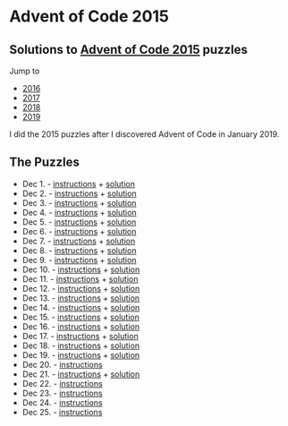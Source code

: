 # Advent of Code 2015

## Solutions to [Advent of Code 2015](https://adventofcode.com/2015/) puzzles

Jump to
- [2016](https://github.com/SSteve/AdventOfCode/tree/master/Advent2016)
- [2017](https://github.com/SSteve/AdventOfCode/tree/master/Advent2017)
- [2018](https://github.com/SSteve/AdventOfCode/tree/master/Advent2018)
- [2019](https://github.com/SSteve/AdventOfCode/tree/master/Advent2019)

I did the 2015 puzzles after I discovered Advent of Code in January 2019.

## The Puzzles
- Dec 1. - [instructions](http://adventofcode.com/2015/day/1) + [solution](./1.py)
- Dec 2. - [instructions](http://adventofcode.com/2015/day/2) + [solution](./2.py)
- Dec 3. - [instructions](http://adventofcode.com/2015/day/3) + [solution](./3.py)
- Dec 4. - [instructions](http://adventofcode.com/2015/day/4) + [solution](./4.py)
- Dec 5. - [instructions](http://adventofcode.com/2015/day/5) + [solution](./5.py)
- Dec 6. - [instructions](http://adventofcode.com/2015/day/6) + [solution](./6.py)
- Dec 7. - [instructions](http://adventofcode.com/2015/day/7) + [solution](./7.py)
- Dec 8. - [instructions](http://adventofcode.com/2015/day/8) + [solution](./8.py)
- Dec 9. - [instructions](http://adventofcode.com/2015/day/9) + [solution](./9.py)
- Dec 10. - [instructions](http://adventofcode.com/2015/day/10) + [solution](./10.py)
- Dec 11. - [instructions](http://adventofcode.com/2015/day/11) + [solution](./11.py)
- Dec 12. - [instructions](http://adventofcode.com/2015/day/12) + [solution](./12.py)
- Dec 13. - [instructions](http://adventofcode.com/2015/day/13) + [solution](./13.py)
- Dec 14. - [instructions](http://adventofcode.com/2015/day/14) + [solution](./14.py)
- Dec 15. - [instructions](http://adventofcode.com/2015/day/15) + [solution](./15.py)
- Dec 16. - [instructions](http://adventofcode.com/2015/day/16) + [solution](./16.py)
- Dec 17. - [instructions](http://adventofcode.com/2015/day/17) + [solution](./17.py)
- Dec 18. - [instructions](http://adventofcode.com/2015/day/18) + [solution](./18.py)
- Dec 19. - [instructions](http://adventofcode.com/2015/day/19) + [solution](./19.py)
- Dec 20. - [instructions](http://adventofcode.com/2015/day/20)
- Dec 21. - [instructions](http://adventofcode.com/2015/day/21) + [solution](./21.py)
- Dec 22. - [instructions](http://adventofcode.com/2015/day/22)
- Dec 23. - [instructions](http://adventofcode.com/2015/day/23)
- Dec 24. - [instructions](http://adventofcode.com/2015/day/24)
- Dec 25. - [instructions](http://adventofcode.com/2015/day/25)
